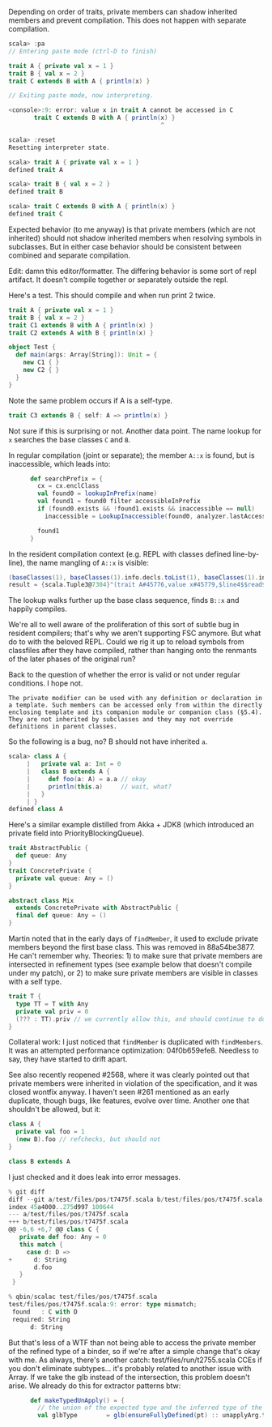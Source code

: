 Depending on order of traits, private members can shadow inherited members and prevent compilation. This does not happen with separate compilation.

```scala
scala> :pa
// Entering paste mode (ctrl-D to finish)

trait A { private val x = 1 }
trait B { val x = 2 }
trait C extends B with A { println(x) }

// Exiting paste mode, now interpreting.

<console>:9: error: value x in trait A cannot be accessed in C
       trait C extends B with A { println(x) }
                                          ^

scala> :reset
Resetting interpreter state.

scala> trait A { private val x = 1 }
defined trait A

scala> trait B { val x = 2 }
defined trait B

scala> trait C extends B with A { println(x) }
defined trait C
```

Expected behavior (to me anyway) is that private members (which are not inherited) should not shadow inherited members when resolving symbols in subclasses. But in either case behavior should be consistent between combined and separate compilation.

Edit: damn this editor/formatter.
The differing behavior is some sort of repl artifact. It doesn't compile together or separately outside the repl.

Here's a test. This should compile and when run print 2 twice.
```scala
trait A { private val x = 1 }
trait B { val x = 2 }
trait C1 extends B with A { println(x) }
trait C2 extends A with B { println(x) }

object Test {
  def main(args: Array[String]): Unit = {
    new C1 { }
    new C2 { }
  }
}
```
Note the same problem occurs if A is a self-type. 

```scala
trait C3 extends B { self: A => println(x) }
```

Not sure if this is surprising or not. Another data point.
The name lookup for `x` searches the base classes `C` and `B`.

In regular compilation (joint or separate); the member `A::x` is found, but is inaccessible, which leads into:

```scala
      def searchPrefix = {
        cx = cx.enclClass
        val found0 = lookupInPrefix(name)
        val found1 = found0 filter accessibleInPrefix
        if (found0.exists && !found1.exists && inaccessible == null)
          inaccessible = LookupInaccessible(found0, analyzer.lastAccessCheckDetails)

        found1
      }
```

In the resident compilation context (e.g. REPL with classes defined line-by-line), the name mangling of `A::x` is visible:

```scala
(baseClasses(1), baseClasses(1).info.decls.toList(1), baseClasses(1).info.decls.toList(1).name)
result = {scala.Tuple3@7304}"(trait A#45776,value x#45779,$line4$$read$$iw$$iw$A$$x)"
```

The lookup walks further up the base class sequence, finds `B::x` and happily compiles.

We're all to well aware of the proliferation of this sort of subtle bug in resident compilers; that's why we aren't supporting FSC anymore. But what do to with the beloved REPL. Could we rig it up to reload symbols from classfiles after they have compiled, rather than hanging onto the renmants of the later phases of the original run?

Back to the question of whether the error is valid or not under regular conditions. I hope not.

```
The private modifier can be used with any definition or declaration in a template. Such members can be accessed only from within the directly enclosing template and its companion module or companion class (§5.4). They are not inherited by subclasses and they may not override definitions in parent classes.
```

So the following is a bug, no? B should not have inherited `a`.

```scala
scala> class A {
     |   private val a: Int = 0
     |   class B extends A {
     |     def foo(a: A) = a.a // okay
     |     println(this.a)     // wait, what?
     |   }
     | }
defined class A
```

Here's a similar example distilled from Akka + JDK8 (which introduced an private field into PriorityBlockingQueue).

```scala
trait AbstractPublic {
  def queue: Any
}
trait ConcretePrivate {
  private val queue: Any = ()
}

abstract class Mix
  extends ConcretePrivate with AbstractPublic {
  final def queue: Any = ()
}
```
Martin noted that in the early days of `findMember`, it used to exclude private members beyond the first base class. This was removed in 88a54be3877. He can't remember why. Theories: 1) to make sure that private members are intersected in refinement types (see example below that doesn't compile under my patch), or 2) to make sure private members are visible in classes with a self type.

```scala
trait T {
  type TT = T with Any
  private val priv = 0
  (??? : TT).priv // we currently allow this, and should continue to do so.
}
```

Collateral work: I just noticed that `findMember` is duplicated with `findMembers`. It was an attempted performance optimization: 04f0b659efe8. Needless to say, they have started to drift apart.


See also recently reopened #2568, where it was clearly pointed out that private members were inherited in violation of the specification, and it was closed wontfix anyway.
I haven't seen #261 mentioned as an early duplicate, though bugs, like features, evolve over time.
Another one that shouldn't be allowed, but it:

```scala
class A {
  private val foo = 1
  (new B).foo // refchecks, but should not
}

class B extends A
```
I just checked and it does leak into error messages.

```scala
% git diff
diff --git a/test/files/pos/t7475f.scala b/test/files/pos/t7475f.scala
index 45a4000..275d997 100644
--- a/test/files/pos/t7475f.scala
+++ b/test/files/pos/t7475f.scala
@@ -6,6 +6,7 @@ class C {
   private def foo: Any = 0
   this match {
     case d: D =>
+      d: String
       d.foo
   }
 }

% qbin/scalac test/files/pos/t7475f.scala
test/files/pos/t7475f.scala:9: error: type mismatch;
 found   : C with D
 required: String
      d: String
```

But that's less of a WTF than not being able to access the private member of the refined type of a binder, so if we're after a simple change that's okay with me.
As always, there's another catch: test/files/run/t2755.scala CCEs if you don't eliminate subtypes… it's probably related to another issue with Array.
If we take the glb instead of the intersection, this problem doesn't arise.
We already do this for extractor patterns btw:
```scala
      def makeTypedUnApply() = {
        // the union of the expected type and the inferred type of the argument to unapply
        val glbType        = glb(ensureFullyDefined(pt) :: unapplyArg.tpe_* :: Nil)
```
